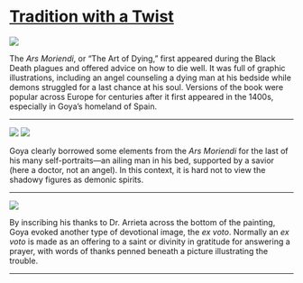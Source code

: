 # [Tradition with a Twist](http://artsmia.github.io/griot/#/stories/1122)

![](http://cdn.dx.artsmia.org/thumbs/tn_null.jpg)

The *Ars Moriendi*, or “The Art of Dying,” first appeared during the Black Death plagues and offered advice on how to die well. It was full of graphic illustrations, including an angel counseling a dying man at his bedside while demons struggled for a last chance at his soul. Versions of the book were popular across Europe for centuries after it first appeared in the 1400s, especially in Goya’s homeland of Spain.

---

![](http://cdn.dx.artsmia.org/thumbs/tn_mia_6008087.jpg)
![](http://cdn.dx.artsmia.org/thumbs/tn_.jpg)

Goya clearly borrowed some elements from the *Ars Moriendi* for the last of his many self-portraits—an ailing man in his bed, supported by a savior (here a doctor, not an angel). In this context, it is hard not to view the shadowy figures as demonic spirits.

---

![](http://cdn.dx.artsmia.org/thumbs/tn_null.jpg)

By inscribing his thanks to Dr. Arrieta across the bottom of the painting, Goya evoked another type of devotional image, the *ex voto*. Normally an *ex voto* is made as an offering to a saint or divinity in gratitude for answering a prayer, with words of thanks penned beneath a picture illustrating the trouble.

---

